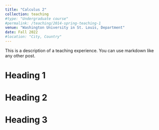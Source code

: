 ```yaml
---
title: "Calculus 2"
collection: teaching
#type: "Undergraduate course"
#permalink: /teaching/2014-spring-teaching-1
venue: "Washington University in St. Louis, Department"
date: Fall 2022
#location: "City, Country"
---
```


This is a description of a teaching experience. You can use markdown like any other post.

Heading 1
======

Heading 2
======

Heading 3
======

